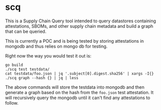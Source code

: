# scq

This is a Supply Chain Query tool intended to query datastores containing attestations, SBOMs, and other supply chain metadata and build a graph that can be queried.

This is currently a POC and is being tested by storing attestations in mongodb and thus relies on mongo db for testing.

Right now the way you would test it out is:

```
go build
./scq test testdata/
cat testdata/foo.json | jq '.subject[0].digest.sha256' | xargs -I{} ./scq graph --hash {} | jq | less
```

The above commands will store the testdata into mongodb and then generate a graph based on the hash from the `foo.json` test attestation. It will recursively query the mongodb until it can't find any attestations to follow.